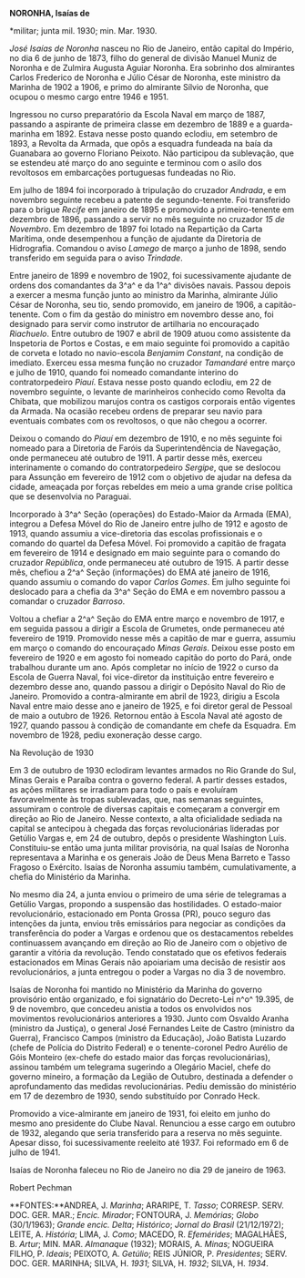**NORONHA, Isaías de**

\*militar; junta mil. 1930; min. Mar. 1930.

*José Isaías de Noronha* nasceu no Rio de Janeiro, então capital do
Império, no dia 6 de junho de 1873, filho do general de divisão Manuel
Muniz de Noronha e de Zulmira Augusta Aguiar Noronha. Era sobrinho dos
almirantes Carlos Frederico de Noronha e Júlio César de Noronha, este
ministro da Marinha de 1902 a 1906, e primo do almirante Sílvio de
Noronha, que ocupou o mesmo cargo entre 1946 e 1951.

Ingressou no curso preparatório da Escola Naval em março de 1887,
passando a aspirante de primeira classe em dezembro de 1889 e a
guarda-marinha em 1892. Estava nesse posto quando eclodiu, em setembro
de 1893, a Revolta da Armada, que opôs a esquadra fundeada na baía da
Guanabara ao governo Floriano Peixoto. Não participou da sublevação, que
se estendeu até março do ano seguinte e terminou com o asilo dos
revoltosos em embarcações portuguesas fundeadas no Rio.

Em julho de 1894 foi incorporado à tripulação do cruzador *Andrada*, e
em novembro seguinte recebeu a patente de segundo-tenente. Foi
transferido para o brigue *Recife* em janeiro de 1895 e promovido a
primeiro-tenente em dezembro de 1896, passando a servir no mês seguinte
no cruzador *15 de Novembro*. Em dezembro de 1897 foi lotado na
Repartição da Carta Marítima, onde desempenhou a função de ajudante da
Diretoria de Hidrografia. Comandou o aviso *Lamego* de março a junho de
1898, sendo transferido em seguida para o aviso *Trindade*.

Entre janeiro de 1899 e novembro de 1902, foi sucessivamente ajudante de
ordens dos comandantes da 3^a^ e da 1^a^ divisões navais. Passou depois
a exercer a mesma função junto ao ministro da Marinha, almirante Júlio
César de Noronha, seu tio, sendo promovido, em janeiro de 1906, a
capitão-tenente. Com o fim da gestão do ministro em novembro desse ano,
foi designado para servir como instrutor de artilharia no encouraçado
*Riachuelo*. Entre outubro de 1907 e abril de 1909 atuou como assistente
da Inspetoria de Portos e Costas, e em maio seguinte foi promovido a
capitão de corveta e lotado no navio-escola *Benjamim Constant*, na
condição de imediato. Exerceu essa mesma função no cruzador *Tamandaré*
entre março e julho de 1910, quando foi nomeado comandante interino do
contratorpedeiro *Piauí*. Estava nesse posto quando eclodiu, em 22 de
novembro seguinte, o levante de marinheiros conhecido como Revolta da
Chibata, que mobilizou marujos contra os castigos corporais então
vigentes da Armada. Na ocasião recebeu ordens de preparar seu navio para
eventuais combates com os revoltosos, o que não chegou a ocorrer.

Deixou o comando do *Piauí* em dezembro de 1910, e no mês seguinte foi
nomeado para a Diretoria de Faróis da Superintendência de Navegação,
onde permaneceu até outubro de 1911. A partir desse mês, exerceu
interinamente o comando do contratorpedeiro *Sergipe*, que se deslocou
para Assunção em fevereiro de 1912 com o objetivo de ajudar na defesa da
cidade, ameaçada por forças rebeldes em meio a uma grande crise política
que se desenvolvia no Paraguai.

Incorporado à 3^a^ Seção (operações) do Estado-Maior da Armada (EMA),
integrou a Defesa Móvel do Rio de Janeiro entre julho de 1912 e agosto
de 1913, quando assumiu a vice-diretoria das escolas profissionais e o
comando do quartel da Defesa Móvel. Foi promovido a capitão de fragata
em fevereiro de 1914 e designado em maio seguinte para o comando do
cruzador *República*, onde permaneceu até outubro de 1915. A partir
desse mês, chefiou a 2^a^ Seção (informações) do EMA até janeiro de
1916, quando assumiu o comando do vapor *Carlos Gomes*. Em julho
seguinte foi deslocado para a chefia da 3^a^ Seção do EMA e em novembro
passou a comandar o cruzador *Barroso*.

Voltou a chefiar a 2^a^ Seção do EMA entre março e novembro de 1917, e
em seguida passou a dirigir a Escola de Grumetes, onde permaneceu até
fevereiro de 1919. Promovido nesse mês a capitão de mar e guerra,
assumiu em março o comando do encouraçado *Minas Gerais*. Deixou esse
posto em fevereiro de 1920 e em agosto foi nomeado capitão do porto do
Pará, onde trabalhou durante um ano. Após completar no início de 1922 o
curso da Escola de Guerra Naval, foi vice-diretor da instituição entre
fevereiro e dezembro desse ano, quando passou a dirigir o Depósito Naval
do Rio de Janeiro. Promovido a contra-almirante em abril de 1923,
dirigiu a Escola Naval entre maio desse ano e janeiro de 1925, e foi
diretor geral de Pessoal de maio a outubro de 1926. Retornou então à
Escola Naval até agosto de 1927, quando passou à condição de comandante
em chefe da Esquadra. Em novembro de 1928, pediu exoneração desse cargo.

Na Revolução de 1930

Em 3 de outubro de 1930 eclodiram levantes armados no Rio Grande do Sul,
Minas Gerais e Paraíba contra o governo federal. A partir desses
estados, as ações militares se irradiaram para todo o país e evoluíram
favoravelmente às tropas sublevadas, que, nas semanas seguintes,
assumiram o controle de diversas capitais e começaram a convergir em
direção ao Rio de Janeiro. Nesse contexto, a alta oficialidade sediada
na capital se antecipou à chegada das forças revolucionárias lideradas
por Getúlio Vargas e, em 24 de outubro, depôs o presidente Washington
Luís. Constituiu-se então uma junta militar provisória, na qual Isaías
de Noronha representava a Marinha e os generais João de Deus Mena
Barreto e Tasso Fragoso o Exército. Isaías de Noronha assumiu também,
cumulativamente, a chefia do Ministério da Marinha.

No mesmo dia 24, a junta enviou o primeiro de uma série de telegramas a
Getúlio Vargas, propondo a suspensão das hostilidades. O estado-maior
revolucionário, estacionado em Ponta Grossa (PR), pouco seguro das
intenções da junta, enviou três emissários para negociar as condições da
transferência do poder a Vargas e ordenou que os destacamentos rebeldes
continuassem avançando em direção ao Rio de Janeiro com o objetivo de
garantir a vitória da revolução. Tendo constatado que os efetivos
federais estacionados em Minas Gerais não apoiariam uma decisão de
resistir aos revolucionários, a junta entregou o poder a Vargas no dia 3
de novembro.

Isaías de Noronha foi mantido no Ministério da Marinha do governo
provisório então organizado, e foi signatário do Decreto-Lei n^o^
19.395, de 9 de novembro, que concedeu anistia a todos os envolvidos nos
movimentos revolucionários anteriores a 1930. Junto com Osvaldo Aranha
(ministro da Justiça), o general José Fernandes Leite de Castro
(ministro da Guerra), Francisco Campos (ministro da Educação), João
Batista Luzardo (chefe de Polícia do Distrito Federal) e o
tenente-coronel Pedro Aurélio de Góis Monteiro (ex-chefe do estado maior
das forças revolucionárias), assinou também um telegrama sugerindo a
Olegário Maciel, chefe do governo mineiro, a formação da Legião de
Outubro, destinada a defender o aprofundamento das medidas
revolucionárias. Pediu demissão do ministério em 17 de dezembro de 1930,
sendo substituído por Conrado Heck.

Promovido a vice-almirante em janeiro de 1931, foi eleito em junho do
mesmo ano presidente do Clube Naval. Renunciou a esse cargo em outubro
de 1932, alegando que seria transferido para a reserva no mês seguinte.
Apesar disso, foi sucessivamente reeleito até 1937. Foi reformado em 6
de julho de 1941.

Isaías de Noronha faleceu no Rio de Janeiro no dia 29 de janeiro de
1963.

Robert Pechman

**FONTES:**ANDREA, J. *Marinha*; ARARIPE, T. *Tasso*; CORRESP. SERV.
DOC. GER. MAR.; *Encic. Mirador*; FONTOURA, J. *Memórias*; *Globo*
(30/1/1963); *Grande encic. Delta*; *Histórico*; *Jornal do Brasil*
(21/12/1972); LEITE, A. *História*; LIMA, J. *Como*; MACEDO, R.
*Efemérides*; MAGALHÃES, B. *Artur*; MIN. MAR. *Almanaque* (1932);
MORAIS, A. *Minas*; NOGUEIRA FILHO, P. *Ideais*; PEIXOTO, A. *Getúlio*;
REIS JÚNIOR, P. *Presidentes*; SERV. DOC. GER. MARINHA; SILVA, H.
*1931*; SILVA, H. *1932*; SILVA, H. *1934*.
